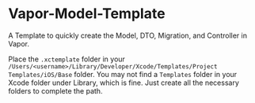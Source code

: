 # Vapor-Model-Template
A Template to quickly create the Model, DTO, Migration, and Controller in Vapor.

Place the `.xctemplate` folder in your `/Users/<username>/Library/Developer/Xcode/Templates/Project Templates/iOS/Base` folder. 
You may not find a `Templates` folder in your Xcode folder under Library, which is fine. Just create all the necessary folders to complete the path.
